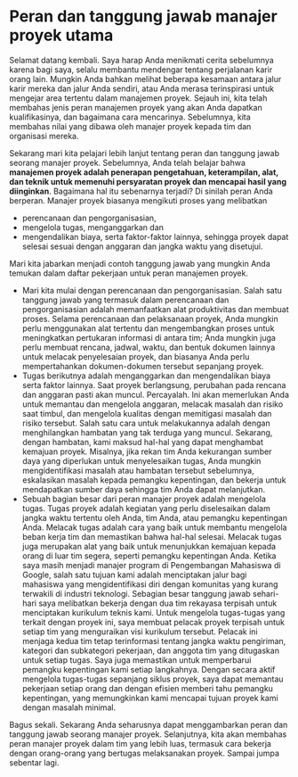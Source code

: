 # Peran dan tanggung jawab manajer proyek utama

Selamat datang kembali. Saya harap Anda menikmati cerita sebelumnya karena bagi saya, selalu membantu mendengar tentang perjalanan karir orang lain. Mungkin Anda bahkan melihat beberapa kesamaan antara jalur karir mereka dan jalur Anda sendiri, atau Anda merasa terinspirasi untuk mengejar area tertentu dalam manajemen proyek. Sejauh ini, kita telah membahas jenis peran manajemen proyek yang akan Anda dapatkan kualifikasinya, dan bagaimana cara mencarinya. Sebelumnya, kita membahas nilai yang dibawa oleh manajer proyek kepada tim dan organisasi mereka. 

Sekarang mari kita pelajari lebih lanjut tentang peran dan tanggung jawab seorang manajer proyek. Sebelumnya, Anda telah belajar bahwa **manajemen proyek adalah penerapan pengetahuan, keterampilan, alat, dan teknik untuk memenuhi persyaratan proyek dan mencapai hasil yang diinginkan**. Bagaimana hal itu sebenarnya terjadi? Di sinilah peran Anda berperan. Manajer proyek biasanya mengikuti proses yang melibatkan 
- perencanaan dan pengorganisasian, 
- mengelola tugas, menganggarkan dan 
- mengendalikan biaya, serta faktor-faktor lainnya, 
sehingga proyek dapat selesai sesuai dengan anggaran dan jangka waktu yang disetujui. 

Mari kita jabarkan menjadi contoh tanggung jawab yang mungkin Anda temukan dalam daftar pekerjaan untuk peran manajemen proyek. 
- Mari kita mulai dengan perencanaan dan pengorganisasian. Salah satu tanggung jawab yang termasuk dalam perencanaan dan pengorganisasian adalah memanfaatkan alat produktivitas dan membuat proses. Selama perencanaan dan pelaksanaan proyek, Anda mungkin perlu menggunakan alat tertentu dan mengembangkan proses untuk meningkatkan pertukaran informasi di antara tim; Anda mungkin juga perlu membuat rencana, jadwal, waktu, dan bentuk dokumen lainnya untuk melacak penyelesaian proyek, dan biasanya Anda perlu mempertahankan dokumen-dokumen tersebut sepanjang proyek. 
- Tugas berikutnya adalah menganggarkan dan mengendalikan biaya serta faktor lainnya. Saat proyek berlangsung, perubahan pada rencana dan anggaran pasti akan muncul. Percayalah. Ini akan memerlukan Anda untuk memantau dan mengelola anggaran, melacak masalah dan risiko saat timbul, dan mengelola kualitas dengan memitigasi masalah dan risiko tersebut. Salah satu cara untuk melakukannya adalah dengan menghilangkan hambatan yang tak terduga yang muncul. Sekarang, dengan hambatan, kami maksud hal-hal yang dapat menghambat kemajuan proyek. Misalnya, jika rekan tim Anda kekurangan sumber daya yang diperlukan untuk menyelesaikan tugas, Anda mungkin mengidentifikasi masalah atau hambatan tersebut sebelumnya, eskalasikan masalah kepada pemangku kepentingan, dan bekerja untuk mendapatkan sumber daya sehingga tim Anda dapat melanjutkan. 
- Sebuah bagian besar dari peran manajer proyek adalah mengelola tugas. Tugas proyek adalah kegiatan yang perlu diselesaikan dalam jangka waktu tertentu oleh Anda, tim Anda, atau pemangku kepentingan Anda. Melacak tugas adalah cara yang baik untuk membantu mengelola beban kerja tim dan memastikan bahwa hal-hal selesai. Melacak tugas juga merupakan alat yang baik untuk menunjukkan kemajuan kepada orang di luar tim segera, seperti pemangku kepentingan Anda. Ketika saya masih menjadi manajer program di Pengembangan Mahasiswa di Google, salah satu tujuan kami adalah menciptakan jalur bagi mahasiswa yang mengidentifikasi diri dengan komunitas yang kurang terwakili di industri teknologi. Sebagian besar tanggung jawab sehari-hari saya melibatkan bekerja dengan dua tim rekayasa terpisah untuk menciptakan kurikulum teknis kami. Untuk mengelola tugas-tugas yang terkait dengan proyek ini, saya membuat pelacak proyek terpisah untuk setiap tim yang menguraikan visi kurikulum tersebut. Pelacak ini menjaga kedua tim tetap terinformasi tentang jangka waktu pengiriman, kategori dan subkategori pekerjaan, dan anggota tim yang ditugaskan untuk setiap tugas. Saya juga memastikan untuk memperbarui pemangku kepentingan kami setiap langkahnya. Dengan secara aktif mengelola tugas-tugas sepanjang siklus proyek, saya dapat memantau pekerjaan setiap orang dan dengan efisien memberi tahu pemangku kepentingan, yang memungkinkan kami mencapai tujuan proyek kami dengan masalah minimal. 

Bagus sekali. Sekarang Anda seharusnya dapat menggambarkan peran dan tanggung jawab seorang manajer proyek. Selanjutnya, kita akan membahas peran manajer proyek dalam tim yang lebih luas, termasuk cara bekerja dengan orang-orang yang bertugas melaksanakan proyek. Sampai jumpa sebentar lagi.
